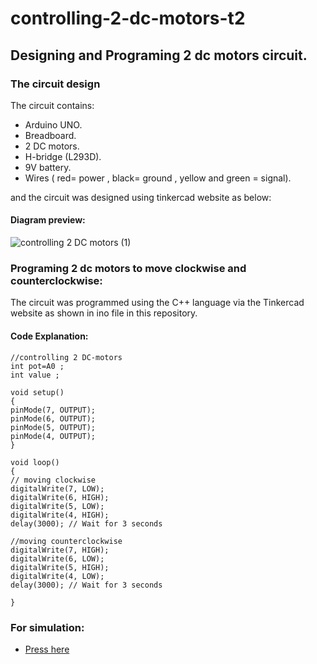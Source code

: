 # controlling-2-dc-motors-t2
## Designing and Programing 2 dc motors circuit.
### The circuit design 
The circuit contains:

- Arduino UNO.
- Breadboard.
- 2 DC motors.
- H-bridge (L293D).
- 9V battery.
- Wires ( red= power , black= ground , yellow and green = signal).
 
and the circuit was designed using tinkercad website as below:
#### Diagram preview:
![controlling 2 DC motors (1)](https://user-images.githubusercontent.com/86317095/124780496-52d27e80-df4b-11eb-8e88-96e9d51cd091.png)
### Programing 2 dc motors to move clockwise and counterclockwise:
 The circuit was programmed using the C++ language via the Tinkercad website as shown in ino file in this repository.
  #### Code Explanation:
  ```
  //controlling 2 DC-motors
int pot=A0 ;
int value ;

void setup()
{
  pinMode(7, OUTPUT);
  pinMode(6, OUTPUT);
  pinMode(5, OUTPUT);
  pinMode(4, OUTPUT);
}

void loop()
{
 // moving clockwise
  digitalWrite(7, LOW);
  digitalWrite(6, HIGH);
  digitalWrite(5, LOW);
  digitalWrite(4, HIGH);
  delay(3000); // Wait for 3 seconds
 
  //moving counterclockwise
  digitalWrite(7, HIGH);
  digitalWrite(6, LOW);
  digitalWrite(5, HIGH);
  digitalWrite(4, LOW);
  delay(3000); // Wait for 3 seconds
  
}
```
 ### For simulation:
 - [Press here ](https://www.tinkercad.com/things/fcfQ0BxayjX-controlling-2-dc-motors)
